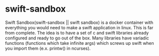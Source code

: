 # swift-sandbox
Swift Sandbox(swift-sandbox || swift sandbox) is a docker container with everything you would need to make a swift application in linux.
This is far from complete. The idea is to have a set of c and swift libraries already configured and ready to go out of the box.
Many libraries have variadic functions (functions which take infinite args) which screws up swift when you import them (e.x. printw() in ncurses).
